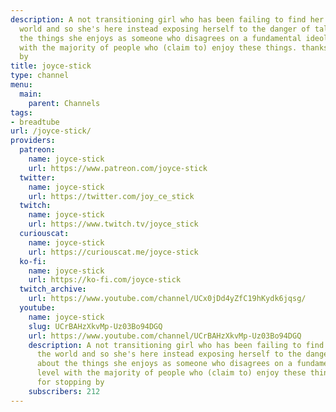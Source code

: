 ```yaml
---
description: A not transitioning girl who has been failing to find her place in the
  world and so she's here instead exposing herself to the danger of talking about
  the things she enjoys as someone who disagrees on a fundamental ideological level
  with the majority of people who (claim to) enjoy these things. thanks for stopping
  by
title: joyce-stick
type: channel
menu:
  main:
    parent: Channels
tags:
- breadtube
url: /joyce-stick/
providers:
  patreon:
    name: joyce-stick
    url: https://www.patreon.com/joyce-stick
  twitter:
    name: joyce-stick
    url: https://twitter.com/joy_ce_stick
  twitch:
    name: joyce-stick
    url: https://www.twitch.tv/joyce_stick
  curiouscat:
    name: joyce-stick
    url: https://curiouscat.me/joyce-stick
  ko-fi:
    name: joyce-stick
    url: https://ko-fi.com/joyce-stick
  twitch_archive:
    url: https://www.youtube.com/channel/UCx0jDd4yZfC19hKydk6jqsg/
  youtube:
    name: joyce-stick
    slug: UCrBAHzXkvMp-Uz03Bo94DGQ
    url: https://www.youtube.com/channel/UCrBAHzXkvMp-Uz03Bo94DGQ
    description: A not transitioning girl who has been failing to find her place in
      the world and so she's here instead exposing herself to the danger of talking
      about the things she enjoys as someone who disagrees on a fundamental ideological
      level with the majority of people who (claim to) enjoy these things. thanks
      for stopping by
    subscribers: 212
---
```

